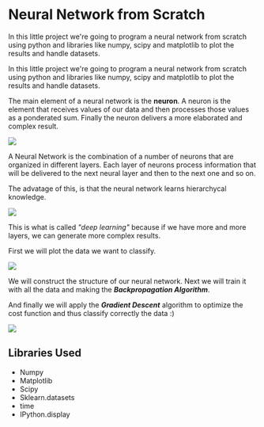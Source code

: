 # Neural Network from Scratch
In this little project we're going to program a neural network from scratch using python and libraries like numpy, scipy and matplotlib to plot the results and handle datasets.

In this little project we're going to program a neural network from scratch using python and libraries like numpy, scipy and matplotlib to plot the results and handle datasets.

The main element of a neural network is the **neuron**. A neuron is the element that receives values of our data and then processes those values as a ponderated sum. Finally the neuron delivers a more elaborated and complex result.

![](https://i.imgur.com/3DMkupgm.png)

A Neural Network is the combination of a number of neurons that are organized in different layers. Each layer of neurons process information that will be delivered to the next neural layer and then to the next one and so on. 

The advatage of this, is that the neural network learns hierarchycal knowledge.

![](https://i.imgur.com/EoAVs7mm.png)

This is what is called _"deep learning"_ because if we have more and more layers, we can generate more complex results.

First we will plot the data we want to classify.

![](https://i.imgur.com/j5HURv1m.png)

We will construct the structure of our neural network. Next we will train it with all the data and making the **_Backpropagation Algorithm_**.

And finally we will apply the **_Gradient Descent_** algorithm to optimize the cost function and thus classify correctly the data :)

![](https://i.imgur.com/p1yzetTm.png)


## Libraries Used
- Numpy
- Matplotlib
- Scipy
- Sklearn.datasets
- time
- IPython.display
